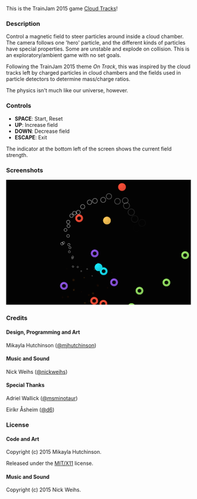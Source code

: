 This is the TrainJam 2015 game [Cloud Tracks](https://github.com/mhutch/TrainJam2015)!

### Description

Control a magnetic field to steer particles around inside a cloud
chamber. The camera follows one 'hero' particle, and the different
kinds of particles have special properties. Some are unstable and
explode on collision. This is an exploratory/ambient game with no
set goals.

Following the TrainJam 2015 theme _On Track_, this was inspired by the
cloud tracks left by charged particles in cloud chambers and the
fields used in particle detectors to determine mass/charge ratios.

The physics isn't much like our universe, however.

### Controls

* **SPACE**: Start, Reset
* **UP**: Increase field
* **DOWN**: Decrease field
* **ESCAPE**: Exit

The indicator at the bottom left of the screen shows the
current field strength.

### Screenshots

![Screenshot](Screenshot.png)

### Credits

#### Design, Programming and Art

Mikayla Hutchinson
([@mjhutchinson](https://twitter.com/mjhutchinson))  

#### Music and Sound

Nick Weihs
([@nickweihs](https://twitter.com/nickweihs))

#### Special Thanks

Adriel Wallick
([@msminotaur](https://twitter.com/msminotaur))

Eiríkr Åsheim
([@d6](https://twitter.com/d6))

### License

#### Code and Art

Copyright (c) 2015 Mikayla Hutchinson.

Released under the [MIT/X11](http://opensource.org/licenses/MIT) license.

#### Music and Sound

Copyright (c) 2015 Nick Weihs.
